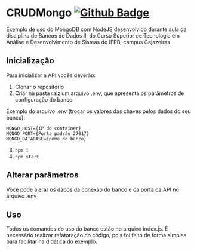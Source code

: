 # CRUDMongo [![Github Badge](https://img.shields.io/badge/YouTube-FF0000?style=for-the-badge&logo=youtube&logoColor=white&link=https://youtu.be/BqIseJbbxSY)](https://youtu.be/BqIseJbbxSY)

Exemplo de uso do MongoDB com NodeJS desenvolvido durante aula da disciplina de Bancos de Dados II, do Curso Superior de Tecnologia em Análise e Desenvolvimento de Sisteas do IFPB, campus Cajazeiras.

## Inicialização
Para inicializar a API vocês deverão:
1. Clonar o repositório
2. Criar na pasta raiz um arquivo .env, que apresenta os parâmetros de configuração do banco

Exemplo do arquivo .env (trocar os valores das chaves pelos dados do seu banco):
```
MONGO_HOST={IP do container}
MONGO_PORT={Porta padrão 27017}
MONGO_DATABASE={nome do banco}
```

3. ```npm i```
4. ```npm start```

## Alterar parâmetros
Você pode alerar os dados da conexão do banco e da porta da API no arquivo .env

## Uso
Todos os comandos do uso do banco estão no arquivo index.js. É necessário realizar refatoração do código, pois foi feito de forma simples para facilitar na didática do exemplo.
